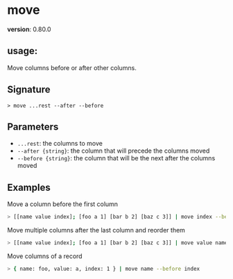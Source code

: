 # move

**version**: 0.80.0

## **usage**:

Move columns before or after other columns.

## Signature

`> move ...rest --after --before`

## Parameters

- `...rest`: the columns to move
- `--after {string}`: the column that will precede the columns moved
- `--before {string}`: the column that will be the next after the columns moved

## Examples

Move a column before the first column

```bash
> [[name value index]; [foo a 1] [bar b 2] [baz c 3]] | move index --before name
```

Move multiple columns after the last column and reorder them

```bash
> [[name value index]; [foo a 1] [bar b 2] [baz c 3]] | move value name --after index
```

Move columns of a record

```bash
> { name: foo, value: a, index: 1 } | move name --before index
```
